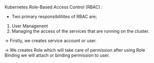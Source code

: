 Kubernetes Role-Based Access Control (RBAC) :

* Two primary responsibilitites of RBAC are;

1. User Managenent
2. Managing the access of the services that are running on the cluster.


-> Firstly, we creates service account or user.

-> We creates Role which will take care of permission after using Role Binding we will attach or binding permission to user.
